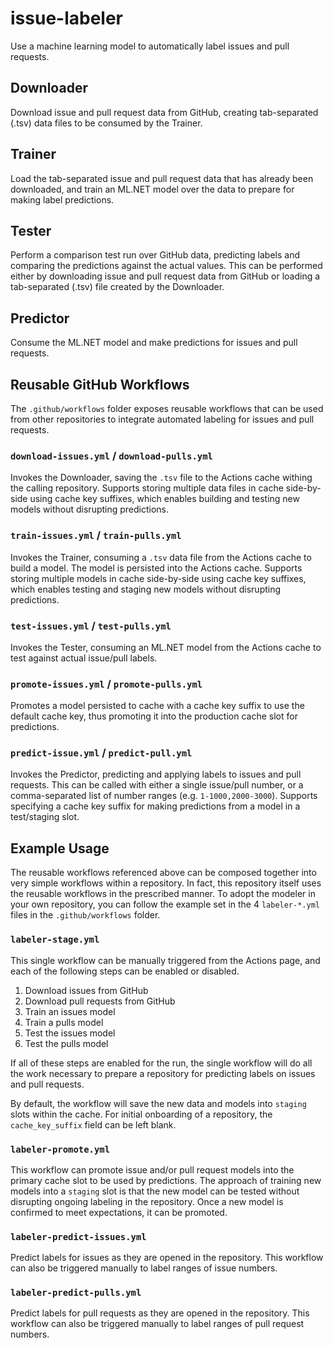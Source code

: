 # issue-labeler
Use a machine learning model to automatically label issues and pull requests.

## Downloader

Download issue and pull request data from GitHub, creating tab-separated (.tsv) data files to be consumed by the Trainer.

## Trainer

Load the tab-separated issue and pull request data that has already been downloaded, and train an ML.NET model over the data to prepare for making label predictions.

## Tester

Perform a comparison test run over GitHub data, predicting labels and comparing the predictions against the actual values. This can be performed either by downloading issue and pull request data from GitHub or loading a tab-separated (.tsv) file created by the Downloader.

## Predictor

Consume the ML.NET model and make predictions for issues and pull requests.

## Reusable GitHub Workflows

The `.github/workflows` folder exposes reusable workflows that can be used from other repositories to integrate automated labeling for issues and pull requests.

### `download-issues.yml` / `download-pulls.yml`

Invokes the Downloader, saving the `.tsv` file to the Actions cache withing the calling repository. Supports storing multiple data files in cache side-by-side using cache key suffixes, which enables building and testing new models without disrupting predictions.

### `train-issues.yml` / `train-pulls.yml`

Invokes the Trainer, consuming a `.tsv` data file from the Actions cache to build a model. The model is persisted into the Actions cache. Supports storing multiple models in cache side-by-side using cache key suffixes, which enables testing and staging new models without disrupting predictions.

### `test-issues.yml` / `test-pulls.yml`

Invokes the Tester, consuming an ML.NET model from the Actions cache to test against actual issue/pull labels.

### `promote-issues.yml` / `promote-pulls.yml`

Promotes a model persisted to cache with a cache key suffix to use the default cache key, thus promoting it into the production cache slot for predictions.

### `predict-issue.yml` / `predict-pull.yml`

Invokes the Predictor, predicting and applying labels to issues and pull requests. This can be called with either a single issue/pull number, or a comma-separated list of number ranges (e.g. `1-1000,2000-3000`). Supports specifying a cache key suffix for making predictions from a model in a test/staging slot.

## Example Usage

The reusable workflows referenced above can be composed together into very simple workflows within a repository. In fact, this repository itself uses the reusable workflows in the prescribed manner. To adopt the modeler in your own repository, you can follow the example set in the 4 `labeler-*.yml` files in the `.github/workflows` folder.

### `labeler-stage.yml`

This single workflow can be manually triggered from the Actions page, and each of the following steps can be enabled or disabled.

1. Download issues from GitHub
2. Download pull requests from GitHub
3. Train an issues model
4. Train a pulls model
5. Test the issues model
6. Test the pulls model

If all of these steps are enabled for the run, the single workflow will do all the work necessary to prepare a repository for predicting labels on issues and pull requests.

By default, the workflow will save the new data and models into `staging` slots within the cache. For initial onboarding of a repository, the `cache_key_suffix` field can be left blank.

### `labeler-promote.yml`

This workflow can promote issue and/or pull request models into the primary cache slot to be used by predictions. The approach of training new models into a `staging` slot is that the new model can be tested without disrupting ongoing labeling in the repository. Once a new model is confirmed to meet expectations, it can be promoted.

### `labeler-predict-issues.yml`

Predict labels for issues as they are opened in the repository. This workflow can also be triggered manually to label ranges of issue numbers.

### `labeler-predict-pulls.yml`

Predict labels for pull requests as they are opened in the repository. This workflow can also be triggered manually to label ranges of pull request numbers.
